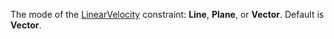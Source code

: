 The mode of the [LinearVelocity](https://create.roblox.com/docs/reference/engine/classes/LinearVelocity) constraint: **Line**, **Plane**, or
**Vector**. Default is **Vector**.